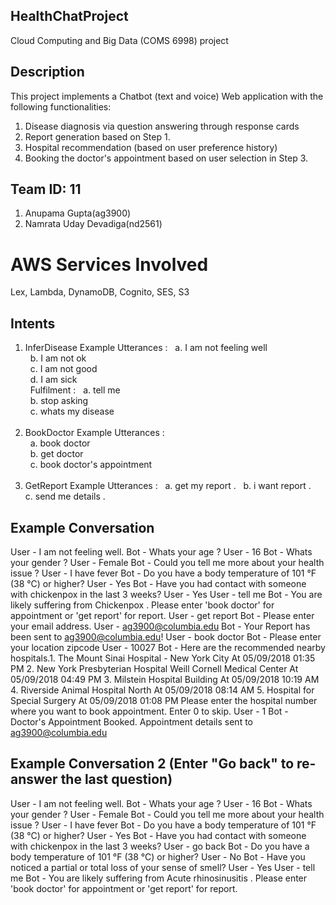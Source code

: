 ## HealthChatProject
Cloud Computing and Big Data (COMS 6998) project

## Description
This project implements a Chatbot (text and voice) Web application with the following functionalities:
1. Disease diagnosis via question answering through response cards
2. Report generation based on Step 1. 
3. Hospital recommendation (based on user preference history)
4. Booking the doctor's appointment based on user selection in Step 3.

## Team ID: 11
1. Anupama Gupta(ag3900)
2. Namrata Uday Devadiga(nd2561)

# AWS Services Involved
Lex, Lambda, DynamoDB, Cognito, SES, S3

## Intents
1. InferDisease
   Example Utterances :
   a. I am not feeling well <br />
   b. I am not ok <br />
   c. I am not good <br /> 
   d. I am sick <br />
   
   Fulfilment :
   a. tell me <br /> 
   b. stop asking <br />
   c. whats my disease <br />
   
2. BookDoctor
   Example Utterances :  
   a. book doctor <br />
   b. get doctor <br /> 
   c. book doctor's appointment <br /> 
  
3. GetReport
   Example Utterances :
   a. get my report . 
   b. i want report . 
   c. send me details . 

## Example Conversation
User - I am not feeling well.
Bot - Whats your age ?
User - 16
Bot - Whats your gender ?
User - Female
Bot - Could you tell me more about your health issue ?
User - I have fever
Bot - Do you have a body temperature of 101 °F (38 °C) or higher?
User - Yes
Bot - Have you had contact with someone with chickenpox in the last 3 weeks?
User - Yes
User - tell me
Bot - You are likely suffering from Chickenpox . Please enter 'book doctor' for appointment or 'get report' for report.
User - get report
Bot - Please enter your email address.
User - ag3900@columbia.edu
Bot - Your Report has been sent to ag3900@columbia.edu!
User - book doctor 
Bot - Please enter your location zipcode
User - 10027
Bot - Here are the recommended nearby hospitals.1. The Mount Sinai Hospital - New York City At 05/09/2018 01:35 PM 2. New York Presbyterian Hospital Weill Cornell Medical Center At 05/09/2018 04:49 PM 3. Milstein Hospital Building At 05/09/2018 10:19 AM 4. Riverside Animal Hospital North At 05/09/2018 08:14 AM 5. Hospital for Special Surgery At 05/09/2018 01:08 PM Please enter the hospital number where you want to book appointment. Enter 0 to skip.
User - 1
Bot - Doctor's Appointment Booked. Appointment details sent to ag3900@columbia.edu

## Example Conversation 2 (Enter "Go back" to re-answer the last question)
User - I am not feeling well.
Bot - Whats your age ?
User - 16
Bot - Whats your gender ?
User - Female
Bot - Could you tell me more about your health issue ?
User - I have fever
Bot - Do you have a body temperature of 101 °F (38 °C) or higher?
User - Yes
Bot - Have you had contact with someone with chickenpox in the last 3 weeks?
User - go back
Bot - Do you have a body temperature of 101 °F (38 °C) or higher?
User - No
Bot - Have you noticed a partial or total loss of your sense of smell?
User - Yes
User - tell me
Bot - You are likely suffering from Acute rhinosinusitis . Please enter 'book doctor' for appointment or 'get report' for report.

